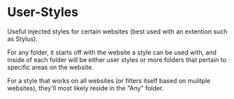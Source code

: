 # User-Styles
Useful injected styles for certain websites (best used with an extention such as Stylus).

For any folder, it starts off with the website a style can be used with, and inside of each folder will be either user styles or more folders that pertain to specific areas on the website.

For a style that works on all websites (or filters itself based on mulitple websites), they'll most likely reside in the "Any" folder.
